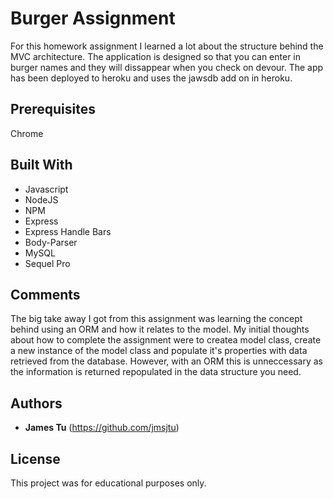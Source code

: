 # Burger Assignment

For this homework assignment I learned a lot about the structure behind the MVC architecture.  The application is designed so that you can enter in burger names and they will dissappear when you check on devour.  The app has been deployed to heroku and uses the jawsdb add on in heroku.

## Prerequisites

Chrome

## Built With

* Javascript
* NodeJS
* NPM 
* Express
* Express Handle Bars
* Body-Parser
* MySQL
* Sequel Pro

## Comments

The big take away I got from this assignment was learning the concept behind using an ORM and how it relates to the model.  My initial thoughts about how to complete the assignment were to createa  model class, create a new instance of the model class and populate it's properties with data retrieved from the database.  However, with an ORM this is unneccessary as the information is returned repopulated in the data structure you need.

## Authors

* **James Tu** (https://github.com/jmsjtu)

## License

This project was for educational purposes only.
